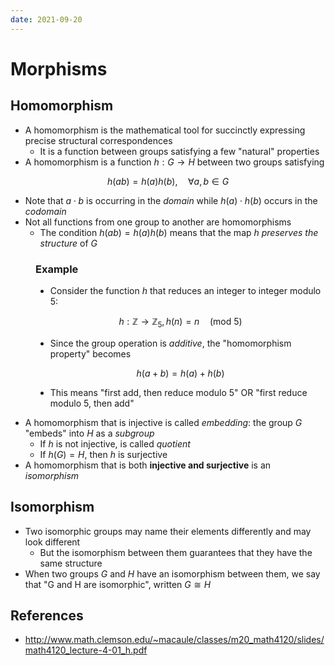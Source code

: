 ```yaml
---
date: 2021-09-20
---
```


# Morphisms

## Homomorphism

- A homomorphism is the mathematical tool for succinctly expressing precise structural correspondences
  - It is a function between groups satisfying a few "natural" properties
- A homomorphism is a function $h: G \rightarrow H$ between two groups satisfying

$$
h(ab) = h(a)h(b), \quad \forall a,b \in G
$$

- Note that $a \cdot b$ is occurring in the _domain_ while $h(a) \cdot h(b)$ occurs in the _codomain_
- Not all functions from one group to another are homomorphisms
  - The condition $h(ab) = h(a)h(b)$ means that the map $h$ _preserves the structure_ of $G$

<div class="indent" style="padding-left:40px">
<h3>Example</h3>

- Consider the function $h$ that reduces an integer to integer modulo 5:

$$
h: \mathbb{Z} \rightarrow \mathbb{Z}_5, \,
h(n) = n \quad (\text{mod } 5)
$$

- Since the group operation is _additive_, the "homomorphism property" becomes

$$
h(a + b) = h(a) + h(b)
$$

- This means "first add, then reduce modulo 5" OR "first reduce modulo 5, then add"
</div>

- A homomorphism that is injective is called _embedding_: the group $G$ "embeds" into $H$ as a _subgroup_
  - If $h$ is not injective, is called _quotient_
  - If $h(G) = H$, then $h$ is surjective
- A homomorphism that is both **injective and surjective** is an _isomorphism_

## Isomorphism

- Two isomorphic groups may name their elements differently and may look different
  - But the isomorphism between them guarantees that they have the same structure
- When two groups $G$ and $H$ have an isomorphism between them, we say that "G and H are isomorphic", written $G \cong H$

## References

- http://www.math.clemson.edu/~macaule/classes/m20_math4120/slides/math4120_lecture-4-01_h.pdf
